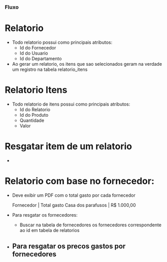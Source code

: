### Fluxo

# Relatorio
  - Todo relatorio possui como principais atributos: 
    - Id do Fornecedor
    - Id do Usuario
    - Id do Departamento
  - Ao gerar um relatorio, os itens que sao selecionados geram na verdade um registro na tabela relatorio_itens

# Relatorio Itens 
  - Todo relatorio de itens possui como principais atributos:
    - Id do Relatorio
    - Id do Produto
    - Quantidade
    - Valor

# Resgatar item de um relatorio
  - 

# Relatorio com base no fornecedor:  
  - Deve exibir um PDF com o total gasto por cada fornecedor

    Fornecedor          | Total gasto
    Casa dos parafusos  | R$ 1.000,00

  - Para resgatar os fornecedores:
    - Buscar na tabela de fornecedores os fornecedores correspondente ao id em tabela de relatorios
  - Para resgatar os precos gastos por fornecedores
    - 